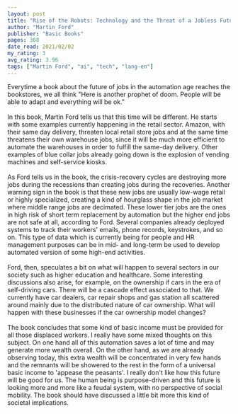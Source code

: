 ```yaml
---
layout: post
title: "Rise of the Robots: Technology and the Threat of a Jobless Future"
author: "Martin Ford"
publisher: "Basic Books"
pages: 368
date_read: 2021/02/02
my_rating: 3
avg_rating: 3.96
tags: ["Martin Ford", "ai", "tech", "lang-en"]
---
```


Everytime a book about the future of jobs in the automation age reaches the bookstores, we all think "Here is another prophet of doom. People will be able to adapt and everything will be ok."<br/><br/>In this book, Martin Ford tells us that this time will be different. He starts with some examples currently happening in the retail sector. Amazon, with their same day delivery, threaten local retail store jobs and at the same time threatens their own warehouse jobs, since it will be much more efficient to automate the warehouses in order to fulfill the same-day delivery. Other examples of blue collar jobs already going down is the explosion of vending machines and self-service kiosks.<br/><br/>As Ford tells us in the book, the crisis-recovery cycles are destroying more jobs during the recessions than creating jobs during the recoveries. Another warning sign in the book is that these new jobs are usually low-wage retail or highly specialized, creating a kind of hourglass shape in the job market where middle range jobs are decimated. These lower tier jobs are the ones in high risk of short term replacement by automation but the higher end jobs are not safe at all, according to Ford. Several companies already deployed systems to track their workers' emails, phone records, keystrokes, and so on. This type of data which is currently being for people and HR management purposes can be in mid- and long-term be used to develop automated version of some high-end activities. <br/><br/>Ford, then, speculates a bit on what will happen to several sectors in our society such as higher education and healthcare. Some interesting discussions also arise, for example, on the ownership if cars in the era of self-driving cars. There will be a cascade effect associated to that. We currently have car dealers, car repair shops and gas station all scattered around mainly due to the distributed nature of car ownership. What will happen with these businesses if the car ownership model changes?<br/><br/>The book concludes that some kind of basic income must be provided  for all those displaced workers. I really have some mixed thoughts on this subject. On one hand all of this automation saves a lot of time and may generate more wealth overall. On the other hand, as we are already observing today, this extra wealth will be concentrated in very few hands and the remnants will be showered to the rest in the form of a universal basic income to 'appease the peasants'. I really don't like how this future will be good for us. The human being is purpose-driven and this future is looking more and more like a feudal system, with no perspective of social mobility. The book should have discussed a little bit more this kind of societal implications.

